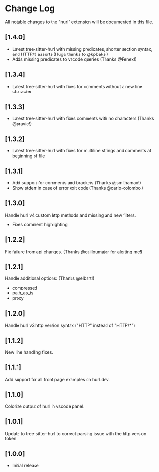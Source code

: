 # Change Log

All notable changes to the "hurl" extension will be documented in this file.

## [1.4.0]
* Latest tree-sitter-hurl with missing predicates, shorter section syntax, and HTTP/3 asserts (Huge thanks to @kpbaks!)
* Adds missing predicates to vscode queries (Thanks @Fenex!)

## [1.3.4]
* Latest tree-sitter-hurl with fixes for comments without a new line character

## [1.3.3]
* Latest tree-sitter-hurl with fixes comments with no characters (Thanks @pravic!)

## [1.3.2]
* Latest tree-sitter-hurl with fixes for multiline strings and comments at beginning of file

## [1.3.1]

* Add support for comments and brackets (Thanks @smithamax!)
* Show stderr in case of error exit code (Thanks @carlo-colombo!)

## [1.3.0]

Handle hurl v4 custom http methods and missing and new filters.
* Fixes comment highlighting

## [1.2.2]

Fix failure from api changes. (Thanks @cailloumajor for alerting me!)

## [1.2.1]

Handle additional options: (Thanks @elbart!)
  * compressed
  * path\_as\_is
  * proxy

## [1.2.0]

Handle hurl v3 http version syntax ("HTTP" instead of "HTTP/*")

## [1.1.2]

New line handling fixes.

## [1.1.1]

Add support for all front page examples on hurl.dev.

## [1.1.0]

Colorize output of hurl in vscode panel.

## [1.0.1]

Update to tree-sitter-hurl to correct parsing issue with the http version token

## [1.0.0]

- Initial release
